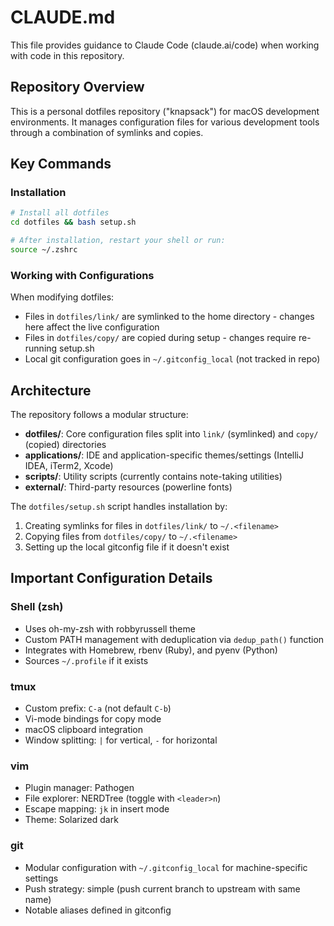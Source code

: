 # CLAUDE.md

This file provides guidance to Claude Code (claude.ai/code) when working with code in this repository.

## Repository Overview

This is a personal dotfiles repository ("knapsack") for macOS development environments. It manages configuration files for various development tools through a combination of symlinks and copies.

## Key Commands

### Installation
```bash
# Install all dotfiles
cd dotfiles && bash setup.sh

# After installation, restart your shell or run:
source ~/.zshrc
```

### Working with Configurations

When modifying dotfiles:
- Files in `dotfiles/link/` are symlinked to the home directory - changes here affect the live configuration
- Files in `dotfiles/copy/` are copied during setup - changes require re-running setup.sh
- Local git configuration goes in `~/.gitconfig_local` (not tracked in repo)

## Architecture

The repository follows a modular structure:

- **dotfiles/**: Core configuration files split into `link/` (symlinked) and `copy/` (copied) directories
- **applications/**: IDE and application-specific themes/settings (IntelliJ IDEA, iTerm2, Xcode)
- **scripts/**: Utility scripts (currently contains note-taking utilities)
- **external/**: Third-party resources (powerline fonts)

The `dotfiles/setup.sh` script handles installation by:
1. Creating symlinks for files in `dotfiles/link/` to `~/.<filename>`
2. Copying files from `dotfiles/copy/` to `~/.<filename>`
3. Setting up the local gitconfig file if it doesn't exist

## Important Configuration Details

### Shell (zsh)
- Uses oh-my-zsh with robbyrussell theme
- Custom PATH management with deduplication via `dedup_path()` function
- Integrates with Homebrew, rbenv (Ruby), and pyenv (Python)
- Sources `~/.profile` if it exists

### tmux
- Custom prefix: `C-a` (not default `C-b`)
- Vi-mode bindings for copy mode
- macOS clipboard integration
- Window splitting: `|` for vertical, `-` for horizontal

### vim
- Plugin manager: Pathogen
- File explorer: NERDTree (toggle with `<leader>n`)
- Escape mapping: `jk` in insert mode
- Theme: Solarized dark

### git
- Modular configuration with `~/.gitconfig_local` for machine-specific settings
- Push strategy: simple (push current branch to upstream with same name)
- Notable aliases defined in gitconfig